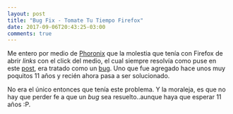 ```yaml
---
layout: post
title: "Bug Fix - Tomate Tu Tiempo Firefox"
date: 2017-09-06T20:43:25-03:00
comments: true
---
```


Me entero por medio de [Phoronix](https://www.phoronix.com/scan.php?page=news_item&px=Firefox-Middle-Click-Bug) que la molestia que tenía con Firefox de abrir *links* con el click del medio, el cual siempre resolvía como puse en este [post](http://cravacuore.com.ar/blog/2016/06/08/firefox-deshabilitar-abrir-url-del-clipboard-con-click-del-medio.html), era tratado como un [bug](https://bugzilla.mozilla.org/show_bug.cgi?id=366945). Uno que fue agregado hace unos muy poquitos 11 años y recién ahora pasa a ser solucionado.

No era el único entonces que tenía este problema. Y la moraleja, es que no hay que perder fe a que un *bug* sea resuelto..aunque haya que esperar 11 años :P.
